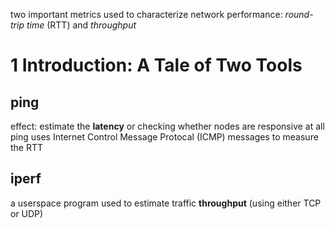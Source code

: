 two important metrics used to characterize network performance: *round-trip time* (RTT) and *throughput* 
# 1 Introduction: A Tale of Two Tools
## ping
effect: estimate the **latency** or checking whether nodes are responsive at all
ping uses Internet Control Message Protocal (ICMP) messages to measure the RTT
## iperf
a userspace program used to estimate traffic **throughput** (using either TCP or UDP)